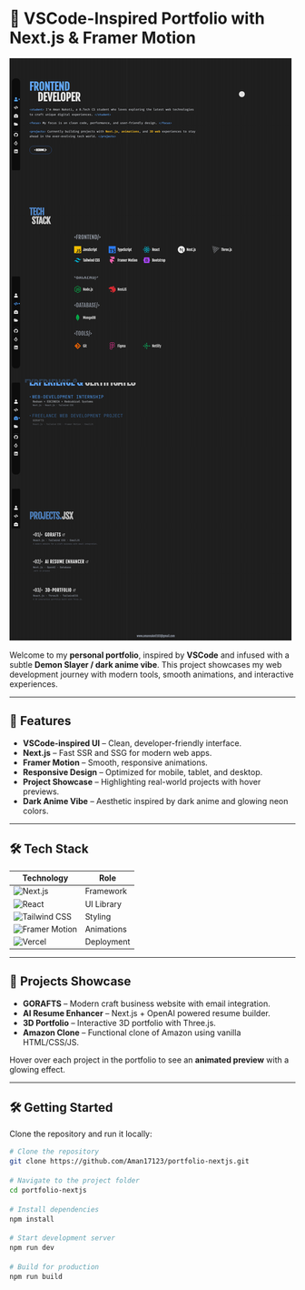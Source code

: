 # 🌌 VSCode-Inspired Portfolio with Next.js & Framer Motion

![Portfolio Screenshot](./public/12.png)

Welcome to my **personal portfolio**, inspired by **VSCode** and infused with a subtle **Demon Slayer / dark anime vibe**. This project showcases my web development journey with modern tools, smooth animations, and interactive experiences.

---

## 🚀 Features

- **VSCode-inspired UI** – Clean, developer-friendly interface.  
- **Next.js** – Fast SSR and SSG for modern web apps.  
- **Framer Motion** – Smooth, responsive animations.  
- **Responsive Design** – Optimized for mobile, tablet, and desktop.  
- **Project Showcase** – Highlighting real-world projects with hover previews.  
- **Dark Anime Vibe** – Aesthetic inspired by dark anime and glowing neon colors.  

---

## 🛠️ Tech Stack

| Technology | Role |
|------------|------|
| ![Next.js](https://img.shields.io/badge/Next.js-000000?style=for-the-badge&logo=nextdotjs&logoColor=white) | Framework |
| ![React](https://img.shields.io/badge/React-20232A?style=for-the-badge&logo=react&logoColor=61DAFB) | UI Library |
| ![Tailwind CSS](https://img.shields.io/badge/Tailwind_CSS-38B2AC?style=for-the-badge&logo=tailwind-css&logoColor=white) | Styling |
| ![Framer Motion](https://img.shields.io/badge/Framer_Motion-0055FF?style=for-the-badge&logo=framer&logoColor=white) | Animations |
| ![Vercel](https://img.shields.io/badge/Vercel-000000?style=for-the-badge&logo=vercel&logoColor=white) | Deployment |

---

## 📂 Projects Showcase

- **GORAFTS** – Modern craft business website with email integration.  
- **AI Resume Enhancer** – Next.js + OpenAI powered resume builder.  
- **3D Portfolio** – Interactive 3D portfolio with Three.js.  
- **Amazon Clone** – Functional clone of Amazon using vanilla HTML/CSS/JS.  

Hover over each project in the portfolio to see an **animated preview** with a glowing effect.

---

## 🛠️ Getting Started

Clone the repository and run it locally:

```bash
# Clone the repository
git clone https://github.com/Aman17123/portfolio-nextjs.git

# Navigate to the project folder
cd portfolio-nextjs

# Install dependencies
npm install

# Start development server
npm run dev

# Build for production
npm run build
